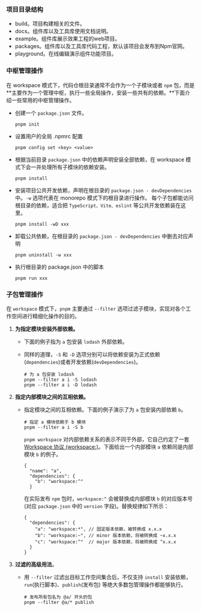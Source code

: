 

### 项目目录结构

- build。项目构建相关的文件。
- docs。组件库以及工具库使用文档说明。
- example。组件库展示效果工程的web项目。
- packages。组件库以及工具库代码工程，默认该项目会发布到Npm官网。
- playground。在线编辑演示组件功能项目。

### 中枢管理操作

在 workspace 模式下，代码仓根目录通常不会作为一个子模块或者 `npm` 包，而是**主要作为一个管理中枢，执行一些全局操作，安装一些共有的依赖。**下面介绍一些常用的中枢管理操作。

- 创建一个 `package.json` 文件。

  ``````shell
  pnpm init
  ``````

- 
  设置用户的全局 .npmrc 配置

  ``````shell
  pnpm config set <key> <value>
  ``````

- 
  根据当前目录 `package.json` 中的依赖声明安装全部依赖，在 workspace 模式下会一并处理所有子模块的依赖安装。

  ```shell
  pnpm install
  ```

  

- 安装项目公共开发依赖，声明在根目录的 `package.json - devDependencies` 中。`-w` 选项代表在 monorepo 模式下的根目录进行操作。
  每个子包都能访问根目录的依赖，适合把 `TypeScript、Vite、eslint` 等公共开发依赖装在这里。

  ```shell
  pnpm install -wD xxx
  ```

  

- 
  卸载公共依赖，在根目录的 `package.json - devDependencies` 中删去对应声明

  ```shell
  pnpm uninstall -w xxx
  ```

- 
  执行根目录的 package.json 中的脚本

  ```shell
  pnpm run xxx
  ```

### 子包管理操作

在 `workspace` 模式下，`pnpm` 主要通过 `--filter` 选项过滤子模块，实现对各个工作空间进行精细化操作的目的。

1. **为指定模块安装外部依赖。**

   - 下面的例子指为 `a` 包安装 `lodash` 外部依赖。

   - 同样的道理，`-S` 和 `-D` 选项分别可以将依赖安装为正式依赖(`dependencies`)或者开发依赖(`devDependencies`)。

     ```shell
     # 为 a 包安装 lodash
     pnpm --filter a i -S lodash
     pnpm --filter a i -D lodash
     ```

2. **指定内部模块之间的互相依赖。**

   - 指定模块之间的互相依赖。下面的例子演示了为 `a` 包安装内部依赖 `b`。

     ```shell
     # 指定 a 模块依赖于 b 模块
     pnpm --filter a i -S b
     ```

     `pnpm workspace` 对内部依赖关系的表示不同于外部，它自己约定了一套 [Workspace 协议 (workspace:)](https://link.juejin.cn/?target=https%3A%2F%2Fpnpm.io%2Fzh%2Fworkspaces%23workspace-%E5%8D%8F%E8%AE%AE-workspace)。下面给出一个内部模块 `a` 依赖同是内部模块 `b` 的例子。

     ```shell
     {
       "name": "a",
       "dependencies": {
         "b": "workspace:^"
       }
     ```

     在实际发布 `npm` 包时，`workspace:^` 会被替换成内部模块 `b` 的对应版本号(对应 `package.json` 中的 `version` 字段)。替换规律如下所示：

     ```shell
     {
       "dependencies": {
         "a": "workspace:*", // 固定版本依赖，被转换成 x.x.x
         "b": "workspace:~", // minor 版本依赖，将被转换成 ~x.x.x
         "c": "workspace:^"  // major 版本依赖，将被转换成 ^x.x.x
       }
     }
     ```

3. **过滤的高级用法**。

   - 用 `--filter` 过滤出目标工作空间集合后，不仅支持 `install` 安装依赖，`run`(执行脚本)、`publish`(发布包) 等绝大多数包管理操作都能够执行。

     ```shell
     # 发布所有包名为 @a/ 开头的包
     pnpm --filter @a/* publish
     ```

   


